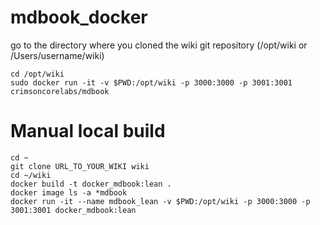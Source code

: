 # mdbook_docker
go to the directory where you cloned the wiki git repository (/opt/wiki or /Users/username/wiki)
```code
cd /opt/wiki
sudo docker run -it -v $PWD:/opt/wiki -p 3000:3000 -p 3001:3001 crimsoncorelabs/mdbook
```

Manual local build
====
```
cd ~
git clone URL_TO_YOUR_WIKI wiki
cd ~/wiki
docker build -t docker_mdbook:lean .
docker image ls -a *mdbook
docker run -it --name mdbook_lean -v $PWD:/opt/wiki -p 3000:3000 -p 3001:3001 docker_mdbook:lean
```